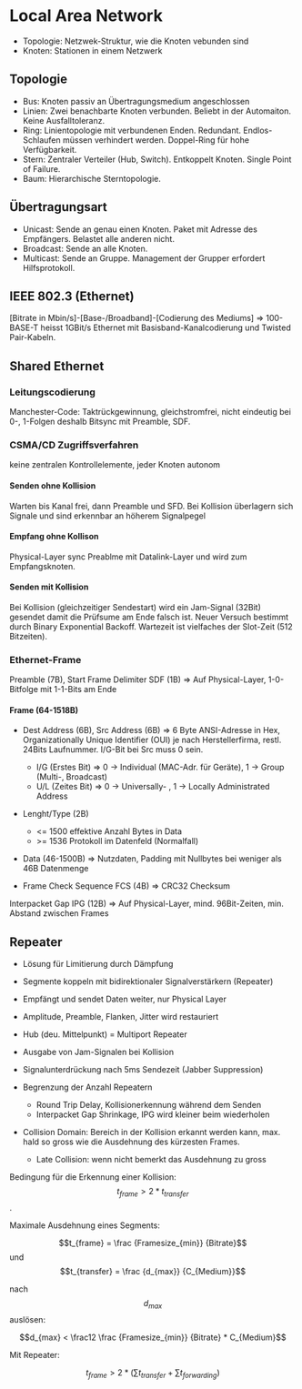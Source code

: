 # Local Area Network

* Topologie: Netzwek-Struktur, wie die Knoten vebunden sind
* Knoten: Stationen in einem Netzwerk


## Topologie

  * Bus: Knoten passiv an Übertragungsmedium angeschlossen 
  * Linien: Zwei benachbarte Knoten verbunden. Beliebt in der Automaiton. Keine Ausfalltoleranz. 
  * Ring: Linientopologie mit verbundenen Enden. Redundant. Endlos-Schlaufen müssen verhindert werden. Doppel-Ring für hohe Verfügbarkeit.
  * Stern: Zentraler Verteiler (Hub, Switch). Entkoppelt Knoten. Single Point of Failure.
  * Baum: Hierarchische Sterntopologie. 


## Übertragungsart

  * Unicast: Sende an genau einen Knoten. Paket mit Adresse des Empfängers. Belastet alle anderen nicht. 
  * Broadcast: Sende an alle Knoten.
  * Multicast: Sende an Gruppe. Management der Grupper erfordert Hilfsprotokoll.


## IEEE 802.3 (Ethernet)

\[Bitrate in Mbin/s\]-\[Base-/Broadband\]-\[Codierung des Mediums\] => 
100-BASE-T heisst 1GBit/s Ethernet mit Basisband-Kanalcodierung und Twisted Pair-Kabeln.


## Shared Ethernet

### Leitungscodierung
   
Manchester-Code: Taktrückgewinnung, gleichstromfrei, nicht eindeutig bei 0-, 1-Folgen deshalb Bitsync mit Preamble, SDF.

### CSMA/CD Zugriffsverfahren

 keine zentralen Kontrollelemente, jeder Knoten autonom

#### Senden ohne Kollision

Warten bis Kanal frei, dann Preamble und SFD. Bei Kollision überlagern sich Signale und sind erkennbar an höherem Signalpegel

####  Empfang ohne Kollison

Physical-Layer sync Preablme mit Datalink-Layer und wird zum Empfangsknoten.

#### Senden mit Kollision

Bei Kollision (gleichzeitiger Sendestart) wird ein Jam-Signal (32Bit) gesendet damit die Prüfsume am Ende falsch ist. Neuer Versuch bestimmt durch Binary Exponential Backoff. Wartezeit ist vielfaches der Slot-Zeit (512 Bitzeiten).


### Ethernet-Frame

Preamble (7B), Start Frame Delimiter SDF (1B) => Auf Physical-Layer, 1-0-Bitfolge mit 1-1-Bits am Ende 

#### Frame (64-1518B)

* Dest Address (6B), Src Address (6B) => 6 Byte ANSI-Adresse in Hex, Organizationally Unique Identifier (OUI) je nach Herstellerfirma, restl. 24Bits Laufnummer. I/G-Bit bei Src muss 0 sein.

  * I/G (Erstes Bit) => 0 -> Individual (MAC-Adr. für Geräte), 1 -> Group (Multi-, Broadcast)
  * U/L (Zeites Bit) => 0 -> Universally- , 1 -> Locally Administrated Address
  
* Lenght/Type (2B)

  * <= 1500 effektive Anzahl Bytes in Data
  * \>= 1536 Protokoll im Datenfeld (Normalfall)
   
* Data (46-1500B) => Nutzdaten, Padding mit Nullbytes bei weniger als 46B Datenmenge


* Frame Check Sequence FCS (4B) => CRC32 Checksum


Interpacket Gap IPG  (12B) => Auf Physical-Layer, mind. 96Bit-Zeiten, min. Abstand zwischen Frames


## Repeater

  * Lösung für Limitierung durch Dämpfung
  * Segmente koppeln mit bidirektionaler Signalverstärkern (Repeater)
  * Empfängt und sendet Daten weiter, nur Physical Layer
  * Amplitude, Preamble, Flanken, Jitter wird restauriert
  * Hub (deu. Mittelpunkt) = Multiport Repeater
  * Ausgabe von Jam-Signalen bei Kollision
  * Signalunterdrückung nach 5ms Sendezeit (Jabber Suppression)
  
  * Begrenzung der Anzahl Repeatern
    * Round Trip Delay, Kollisionerkennung während dem Senden
    * Interpacket Gap Shrinkage, IPG wird kleiner beim wiederholen

 
  * Collision Domain: Bereich in der Kollision erkannt werden kann, max. hald so gross wie die Ausdehnung des kürzesten Frames.
	* Late Collision: wenn nicht bemerkt das Ausdehnung zu gross


Bedingung für die Erkennung einer Kollision: $$t_{frame} > 2*t_{transfer}$$.

Maximale Ausdehnung eines Segments:

$$t_{frame} = \frac {Framesize_{min}} {Bitrate}$$
 und 
$$t_{transfer} = \frac {d_{max}} {C_{Medium}}$$

nach $$d_{max}$$ auslösen:

$$d_{max} < \frac12 \frac {Framesize_{min}} {Bitrate} * C_{Medium}$$

Mit Repeater:

$$t_{frame} > 2*(\sum t_{transfer} + \sum t_{forwarding})$$

 
